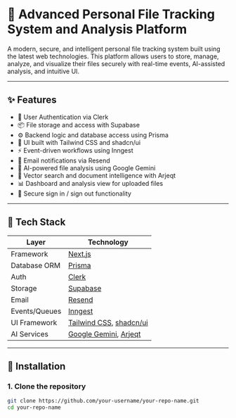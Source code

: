 # 📁 Advanced Personal File Tracking System and Analysis Platform

A modern, secure, and intelligent personal file tracking system built using the latest web technologies. This platform allows users to store, manage, analyze, and visualize their files securely with real-time events, AI-assisted analysis, and intuitive UI.

---

## ✨ Features

- 🔐 User Authentication via Clerk
- 📦 File storage and access with Supabase
- ⚙️ Backend logic and database access using Prisma
- 🎨 UI built with Tailwind CSS and shadcn/ui
- ⚡ Event-driven workflows using Inngest
- 🔔 Email notifications via Resend
- 🧠 AI-powered file analysis using Google Gemini
- 🧭 Vector search and document intelligence with Arjeqt
- 📊 Dashboard and analysis view for uploaded files
- 🔁 Secure sign in / sign out functionality

---

## 🧱 Tech Stack

| Layer         | Technology                 |
|---------------|-----------------------------|
| Framework     | [Next.js](https://nextjs.org) |
| Database ORM  | [Prisma](https://www.prisma.io) |
| Auth          | [Clerk](https://clerk.dev) |
| Storage       | [Supabase](https://supabase.com) |
| Email         | [Resend](https://resend.com) |
| Events/Queues | [Inngest](https://www.inngest.com) |
| UI Framework  | [Tailwind CSS](https://tailwindcss.com), [shadcn/ui](https://ui.shadcn.com) |
| AI Services   | [Google Gemini](https://deepmind.google/technologies/gemini), [Arjeqt](https://www.arjeqt.com) |

---

## 🔧 Installation

### 1. Clone the repository

```bash
git clone https://github.com/your-username/your-repo-name.git
cd your-repo-name
